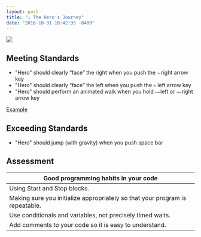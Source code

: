 ```yaml
---
layout: post
title: "⚔ The Hero's Journey"
date: "2016-10-31 10:42:35 -0400"
---
```


![](http://2.bp.blogspot.com/-iL7OZWhw_pU/USdg2ptq2HI/AAAAAAAAAgY/Bq8Ycb8MT0w/s1600/HerosJourneybyTheNovelFactory1.jpg)

## Meeting Standards
- "Hero" should clearly “face” the right when you push the `→` right arrow key
- "Hero" should clearly “face” the left when you push the `←` left arrow key
- "Hero" should perform an animated walk when you hold `←←`left or `→→`right arrow key

[Example](http://snap.berkeley.edu/snapsource/snap.html#present:Username=ikamagate&ProjectName=game)

## Exceeding Standards
- "Hero" should jump (with gravity) when you push space bar

## Assessment

| Good programming habits in your code                                         |
|------------------------------------------------------------------------------|
| Using Start and Stop blocks.                                                 |
| Making sure you initialize appropriately so that your program is repeatable. |
| Use conditionals and variables, not precisely timed waits.                   |
| Add comments to your code so it is easy to understand.                       |
